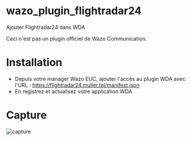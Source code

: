 # wazo_plugin_flightradar24
Ajouter Flightradar24 dans WDA

Ceci n'est pas un plugin officiel de Wazo Communication.

# Installation
- Depuis votre manager Wazo EUC, ajouter l'accès au plugin WDA avec l'URL : https://flightradar24.muller.tel/manifest.json
- En registrez et actualisez votre application WDA

# Capture
![capture](https://raw.githubusercontent.com/fouille/wazo_plugin_flightradar24/refs/heads/main/readme_screenshot/screen.png)
